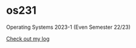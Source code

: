 # os231
Operating Systems 2023-1 (Even Semester 22/23)

[Check out my log](https://github.com/anthonymrtn/os231/blob/main/TXT/mylog.txt)
